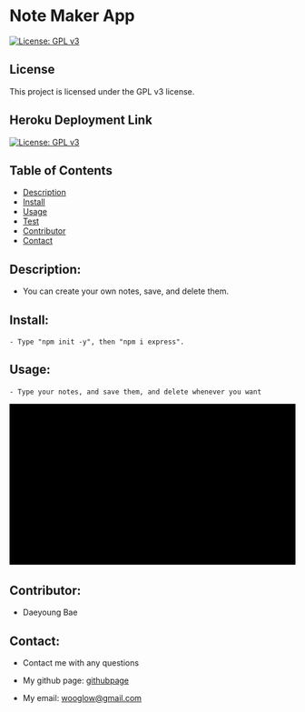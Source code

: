 # Note Maker App

  [![License: GPL v3](https://img.shields.io/badge/License-GPLv3-blue.svg)](https://www.gnu.org/licenses/gpl-3.0)
  
## License
  
  This project is licensed under the GPL v3 license.
  
## Heroku Deployment Link
  
  [![License: GPL v3](https://img.shields.io/badge/License-GPLv3-blue.svg)](https://www.gnu.org/licenses/gpl-3.0)
  
  

## Table of Contents
- [Description](#description)
- [Install](#install)
- [Usage](#usage)
- [Test](#test)
- [Contributor](#contributor)
- [Contact](#contact)



## Description: 
- You can create your own notes, save, and delete them.

## Install:
    - Type "npm init -y", then "npm i express".

## Usage: 
    - Type your notes, and save them, and delete whenever you want
![usagevideo](./src/note_taker_app_trial_video.gif)

## Contributor:  
- Daeyoung Bae 

## Contact:
- Contact me with any questions
- My github page: [githubpage](https://github.com/wooglow)

- My email: wooglow@gmail.com
